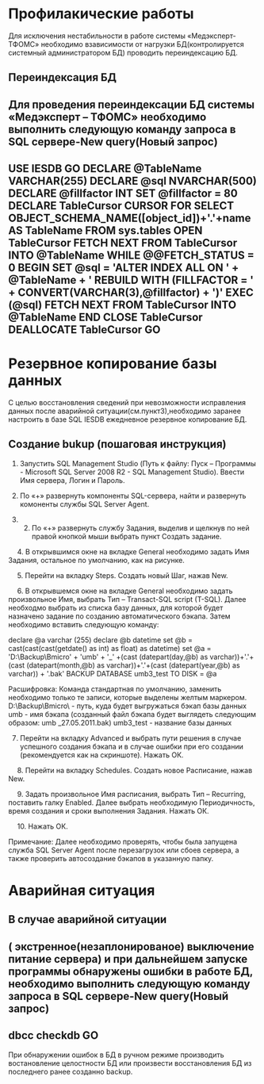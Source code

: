 <!-- TITLE: Обслуживание базы данных -->
<!-- SUBTITLE: Руководство администратора -->

# 	Профилакические работы

Для исключения нестабильности в работе системы «Медэксперт-ТФОМС» необходимо взависимости от нагрузки БД(контролируется системный администратором БД) проводить переиндексацию БД.

## 	Переиндексация БД

Для проведения переиндексации БД системы «Медэксперт – ТФОМС» необходимо выполнить следующую команду запроса в SQL сервере-New query(Новый запрос)
-----
USE IESDB
GO
DECLARE @TableName VARCHAR(255)
DECLARE @sql NVARCHAR(500)
DECLARE @fillfactor INT
SET @fillfactor = 80
DECLARE TableCursor CURSOR FOR
SELECT OBJECT_SCHEMA_NAME([object_id])+'.'+name AS TableName
FROM sys.tables
OPEN TableCursor
FETCH NEXT FROM TableCursor INTO @TableName
WHILE @@FETCH_STATUS = 0
BEGIN
SET @sql = 'ALTER INDEX ALL ON ' + @TableName + ' REBUILD WITH (FILLFACTOR = ' + CONVERT(VARCHAR(3),@fillfactor) + ')'
EXEC (@sql)
FETCH NEXT FROM TableCursor INTO @TableName
END
CLOSE TableCursor
DEALLOCATE TableCursor
GO
--------
# 	Резервное копирование базы данных
С целью восстановления сведений при невозможности исправления данных после аварийной ситуации(см.пункт3),необходимо заранее настроить в базе SQL  IESDB ежедневное резервное копирование БД.

## Создание bukup (пошаговая инструкция)

1. Запустить SQL Management Studio (Путь к файлу: Пуск – Программы - Microsoft SQL Server 2008 R2 - SQL Management Studio). Ввести Имя сервера, Логин и Пароль.

 

2. По «+» развернуть компоненты SQL-сервера, найти и развернуть комоненты службы SQL Server Agent.

 

3. 2. По «+» развернуть службу Задания, выделив и щелкнув по ней правой кнопкой мыши выбрать пункт Создать задание. 

 

 
4. В открывшимся окне на вкладке General необходимо задать Имя Задания, остальное по умолчанию, как на рисунке.

 
 
5. Перейти на вкладку Steps. Создать новый Шаг, нажав New.

 


 
6. В открывшемся окне на вкладке General необходимо задать произвольное Имя, выбрать Тип – Transact-SQL script (T-SQL). Далее необходмо выбрать из списка базу данных, для которой будет назначено задание по созданию автоматического бэкапа. Затем необходимо вставить следующую команду:

declare @a varchar (255)
declare @b datetime
set @b = cast(cast(cast(getdate() as int) as float) as datetime)
set @a = 'D:\Backup\Bmicro\' + 'umb' + '_' +(cast (datepart(day,@b) as varchar))+'.'+(cast (datepart(month,@b) as varchar))+'.'+(cast (datepart(year,@b) as varchar)) + '.bak'
BACKUP DATABASE umb3_test
TO DISK = @a

Расшифровка:
Команда стандартная по умолчанию, заменить необходимо только те записи, которые выделены желтым маркером.
D:\Backup\Bmicro\ - путь, куда будет выгружаться бэкап базы данных
umb - имя бэкапа (созданный файл бэкапа будет выглядеть следующим образом: umb _27.05.2011.bak)
umb3_test - название базы данных


 



7. Перейти на вкладку Advanced и выбрать пути решения в случае успешного создания бэкапа и в случае ошибки при его создании (рекомендуется как на скриншоте).  Нажать ОК.

 
 
8.  Перейти на вкладку Schedules. Создать новое Расписание, нажав New.

 
 
9. Задать произвольное Имя расписания, выбрать Тип – Recurring, поставить галку Enabled. Далее выбрать необходимую Периодичность, время создания и сроки выполнения Задания. Нажать ОК.

 
 
10.  Нажать ОК.

 

Примечание: Далее необходимо проверять, чтобы была запущена служба SQL Server Agent после перезагрузок или сбоев сервера, а также проверить автосоздание бэкапов в указанную папку. 





# 	Аварийная ситуация

## 	В случае аварийной ситуации

( экстренное(незаплонированое) выключение питание сервера) и при дальнейшем запуске программы обнаружены ошибки в работе БД, необходимо выполнить следующую команду запроса в SQL сервере-New query(Новый запрос)
---------
dbcc checkdb
GO
---------
При обнаружении ошибок в БД в ручном режиме производить востановление целостности БД или произвести восстановления БД из последнего ранее созданно backup.
